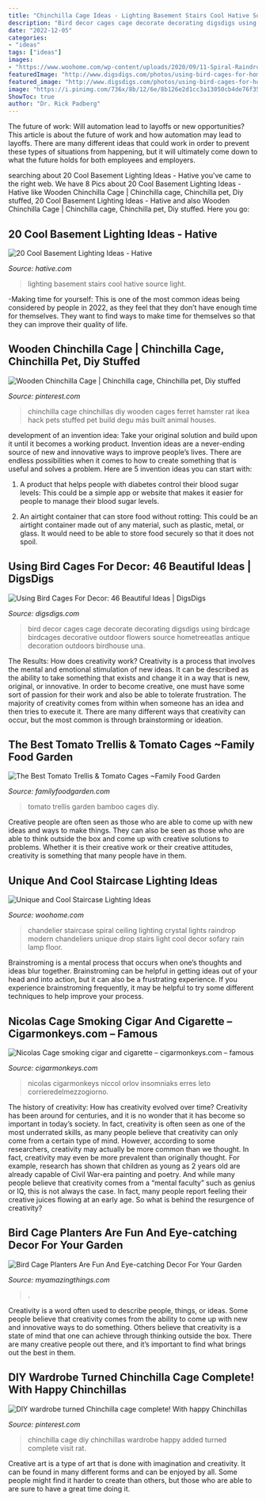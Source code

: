 ```yaml
---
title: "Chinchilla Cage Ideas - Lighting Basement Stairs Cool Hative Source Light"
description: "Bird decor cages cage decorate decorating digsdigs using birdcage birdcages decorative outdoor flowers source hometreeatlas antique decoration outdoors birdhouse una"
date: "2022-12-05"
categories:
- "ideas"
tags: ["ideas"]
images:
- "https://www.woohome.com/wp-content/uploads/2020/09/11-Spiral-Raindrop-Chandeliers.jpg"
featuredImage: "http://www.digsdigs.com/photos/using-bird-cages-for-home-decor-beautiful-ideas-29.jpg"
featured_image: "http://www.digsdigs.com/photos/using-bird-cages-for-home-decor-beautiful-ideas-29.jpg"
image: "https://i.pinimg.com/736x/8b/12/6e/8b126e2d1cc3a13050cb4de76f35922c--chinchilla-cage-diy-wardrobe.jpg"
ShowToc: true
author: "Dr. Rick Padberg"
---
```



The future of work: Will automation lead to layoffs or new opportunities?
This article is about the future of work and how automation may lead to layoffs. There are many different ideas that could work in order to prevent these types of situations from happening, but it will ultimately come down to what the future holds for both employees and employers.

	

		
searching about 20 Cool Basement Lighting Ideas - Hative you've came to the right web. We have 8 Pics about 20 Cool Basement Lighting Ideas - Hative like Wooden Chinchilla Cage | Chinchilla cage, Chinchilla pet, Diy stuffed, 20 Cool Basement Lighting Ideas - Hative and also Wooden Chinchilla Cage | Chinchilla cage, Chinchilla pet, Diy stuffed. Here you go:
		
    
## 20 Cool Basement Lighting Ideas - Hative

<img loading=lazy src="https://hative.com/wp-content/uploads/2014/05/basement-lighting-ideas/4-night-lighting-on-stairs.jpg" onerror="this.onerror=null;this.src='https://tse3.mm.bing.net/th?id=OIP.28duYr6jeqUSBMTBtkFWvAHaLI&amp;pid=15.1';" alt="20 Cool Basement Lighting Ideas - Hative">

_Source: hative.com_

>lighting basement stairs cool hative source light. 

	

-Making time for yourself: This is one of the most common ideas being considered by people in 2022, as they feel that they don’t have enough time for themselves. They want to find ways to make time for themselves so that they can improve their quality of life.

    
## Wooden Chinchilla Cage | Chinchilla Cage, Chinchilla Pet, Diy Stuffed

<img loading=lazy src="https://i.pinimg.com/736x/24/ac/4a/24ac4a15447e759f602535397e2ca83a.jpg" onerror="this.onerror=null;this.src='https://tse4.mm.bing.net/th?id=OIP.DjWmYezWGOUB94vuV6TjRQHaLH&amp;pid=15.1';" alt="Wooden Chinchilla Cage | Chinchilla cage, Chinchilla pet, Diy stuffed">

_Source: pinterest.com_

>chinchilla cage chinchillas diy wooden cages ferret hamster rat ikea hack pets stuffed pet build degu más built animal houses. 

	

development of an invention idea: Take your original solution and build upon it until it becomes a working product.
Invention ideas are a never-ending source of new and innovative ways to improve people’s lives. There are endless possibilities when it comes to how to create something that is useful and solves a problem. Here are 5 invention ideas you can start with:
1) A product that helps people with diabetes control their blood sugar levels: This could be a simple app or website that makes it easier for people to manage their blood sugar levels.

2) An airtight container that can store food without rotting: This could be an airtight container made out of any material, such as plastic, metal, or glass. It would need to be able to store food securely so that it does not spoil.

    
## Using Bird Cages For Decor: 46 Beautiful Ideas | DigsDigs

<img loading=lazy src="http://www.digsdigs.com/photos/using-bird-cages-for-home-decor-beautiful-ideas-29.jpg" onerror="this.onerror=null;this.src='https://tse3.mm.bing.net/th?id=OIP.t3F-MMWGvwGBvnWCJ8LxEgHaLH&amp;pid=15.1';" alt="Using Bird Cages For Decor: 46 Beautiful Ideas | DigsDigs">

_Source: digsdigs.com_

>bird decor cages cage decorate decorating digsdigs using birdcage birdcages decorative outdoor flowers source hometreeatlas antique decoration outdoors birdhouse una. 

	

The Results: How does creativity work?
Creativity is a process that involves the mental and emotional stimulation of new ideas. It can be described as the ability to take something that exists and change it in a way that is new, original, or innovative. In order to become creative, one must have some sort of passion for their work and also be able to tolerate frustration. The majority of creativity comes from within when someone has an idea and then tries to execute it. There are many different ways that creativity can occur, but the most common is through brainstorming or ideation.

    
## The Best Tomato Trellis &amp; Tomato Cages ~Family Food Garden

<img loading=lazy src="http://familyfoodgarden.com/wp-content/uploads/2017/06/Bamboo-tomato-trellis.jpg" onerror="this.onerror=null;this.src='https://tse2.mm.bing.net/th?id=OIP.7hCkFg4vRCDbQ-83eXUVPQHaKd&amp;pid=15.1';" alt="The Best Tomato Trellis &amp; Tomato Cages ~Family Food Garden">

_Source: familyfoodgarden.com_

>tomato trellis garden bamboo cages diy. 

	

Creative people are often seen as those who are able to come up with new ideas and ways to make things. They can also be seen as those who are able to think outside the box and come up with creative solutions to problems. Whether it is their creative work or their creative attitudes, creativity is something that many people have in them.

    
## Unique And Cool Staircase Lighting Ideas

<img loading=lazy src="https://www.woohome.com/wp-content/uploads/2020/09/11-Spiral-Raindrop-Chandeliers.jpg" onerror="this.onerror=null;this.src='https://tse3.mm.bing.net/th?id=OIP.htD-PbMoEhZRIPZqCOzltQHaJ4&amp;pid=15.1';" alt="Unique and Cool Staircase Lighting Ideas">

_Source: woohome.com_

>chandelier staircase spiral ceiling lighting crystal lights raindrop modern chandeliers unique drop stairs light cool decor sofary rain lamp floor. 

	

Brainstroming is a mental process that occurs when one’s thoughts and ideas blur together. Brainstroming can be helpful in getting ideas out of your head and into action, but it can also be a frustrating experience. If you experience brainstroming frequently, it may be helpful to try some different techniques to help improve your process.

    
## Nicolas Cage Smoking Cigar And Cigarette – Cigarmonkeys.com – Famous

<img loading=lazy src="http://cigarmonkeys.com/wp-content/uploads/2019/12/nicolas-cage-cigar-smoking-cigarmonkeys.com-famous-cigar-smokers-19.jpg" onerror="this.onerror=null;this.src='https://tse2.mm.bing.net/th?id=OIP.z3vdcIlch_HyhDRo0uetLwHaE8&amp;pid=15.1';" alt="Nicolas Cage smoking cigar and cigarette – cigarmonkeys.com – famous">

_Source: cigarmonkeys.com_

>nicolas cigarmonkeys niccol orlov insomniaks erres leto corrieredelmezzogiorno. 

	

The history of creativity: How has creativity evolved over time?
Creativity has been around for centuries, and it is no wonder that it has become so important in today’s society. In fact, creativity is often seen as one of the most underrated skills, as many people believe that creativity can only come from a certain type of mind. However, according to some researchers, creativity may actually be more common than we thought. In fact, creativity may even be more prevalent than originally thought. For example, research has shown that children as young as 2 years old are already capable of Civil War-era painting and poetry. And while many people believe that creativity comes from a “mental faculty” such as genius or IQ, this is not always the case. In fact, many people report feeling their creative juices flowing at an early age. So what is behind the resurgence of creativity?

    
## Bird Cage Planters Are Fun And Eye-catching Decor For Your Garden

<img loading=lazy src="https://myamazingthings.com/wp-content/uploads/2017/06/bird-cage-garden-ideas-1-1.jpg" onerror="this.onerror=null;this.src='https://tse1.mm.bing.net/th?id=OIP.fhUnDHzfC8T0Uu_i8tqE4wAAAA&amp;pid=15.1';" alt="Bird Cage Planters Are Fun And Eye-catching Decor For Your Garden">

_Source: myamazingthings.com_

>. 

	

Creativity is a word often used to describe people, things, or ideas. Some people believe that creativity comes from the ability to come up with new and innovative ways to do something. Others believe that creativity is a state of mind that one can achieve through thinking outside the box. There are many creative people out there, and it’s important to find what brings out the best in them.

    
## DIY Wardrobe Turned Chinchilla Cage Complete! With Happy Chinchillas

<img loading=lazy src="https://i.pinimg.com/736x/8b/12/6e/8b126e2d1cc3a13050cb4de76f35922c--chinchilla-cage-diy-wardrobe.jpg" onerror="this.onerror=null;this.src='https://tse2.mm.bing.net/th?id=OIP.tJlR-F1GdEEhim81W72KHwHaNK&amp;pid=15.1';" alt="DIY wardrobe turned Chinchilla cage complete! With happy Chinchillas">

_Source: pinterest.com_

>chinchilla cage diy chinchillas wardrobe happy added turned complete visit rat. 

	

Creative art is a type of art that is done with imagination and creativity. It can be found in many different forms and can be enjoyed by all. Some people might find it harder to create than others, but those who are able to are sure to have a great time doing it.

